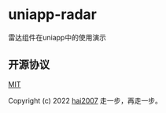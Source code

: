 # uniapp-radar
雷达组件在uniapp中的使用演示

开源协议
---------------------------------------
[MIT](https://github.com/clunch-contrib/uniapp-radar/blob/master/LICENSE)

Copyright (c) 2022 [hai2007](https://hai2007.gitee.io/sweethome/) 走一步，再走一步。
